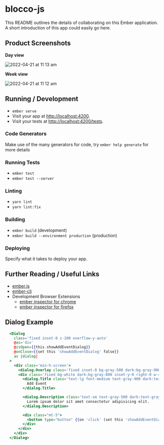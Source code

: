# blocco-js

This README outlines the details of collaborating on this Ember application.
A short introduction of this app could easily go here.

## Product Screenshots

**Day view**

![2022-04-21 at 11 13 am](https://user-images.githubusercontent.com/1835120/164433397-616dff6f-4a22-4dad-aaca-1ad720380e01.png)

**Week view**

![2022-04-21 at 11 12 am](https://user-images.githubusercontent.com/1835120/164433265-6ea9a919-08b4-4dfa-aa68-c6da2c7e4e7c.png)


## Running / Development

* `ember serve`
* Visit your app at [http://localhost:4200](http://localhost:4200).
* Visit your tests at [http://localhost:4200/tests](http://localhost:4200/tests).

### Code Generators

Make use of the many generators for code, try `ember help generate` for more details

### Running Tests

* `ember test`
* `ember test --server`

### Linting

* `yarn lint`
* `yarn lint:fix`

### Building

* `ember build` (development)
* `ember build --environment production` (production)

### Deploying

Specify what it takes to deploy your app.

## Further Reading / Useful Links

* [ember.js](https://emberjs.com/)
* [ember-cli](https://ember-cli.com/)
* Development Browser Extensions
  * [ember inspector for chrome](https://chrome.google.com/webstore/detail/ember-inspector/bmdblncegkenkacieihfhpjfppoconhi)
  * [ember inspector for firefox](https://addons.mozilla.org/en-US/firefox/addon/ember-inspector/)


## Dialog Example

```hbs
  <Dialog
    class='fixed inset-0 z-100 overflow-y-auto'
    @as='div'
    @isOpen={{this.showAddEventDialog}}
    @onClose={{set this 'showAddEventDialog' false}}
    as |dialog|
  >
    <div class='min-h-screen'>
      <dialog.Overlay class='fixed inset-0 bg-gray-500 dark:bg-gray-900 bg-opacity-75 transition-opacity' />
      <div class='fixed bg-white dark:bg-gray-800 inset-y-0 right-0 w-4/12 px-10 pt-4'>
        <dialog.Title class='text-lg font-medium text-gray-900 dark:text-gray-100 leading-6' @as='h3'>
          Add Event
        </dialog.Title>

        <dialog.Description class='text-sm text-gray-500 dark:text-gray-100'>
          Lorem ipsum dolor sit amet consectetur adipisicing elit.
        </dialog.Description>

        <div class="mt-5">
          <button type="button" {{on 'click' (set this 'showAddEventDialog' false)}}>Done</button>
        </div>
      </div>
    </div>
  </Dialog>
```
